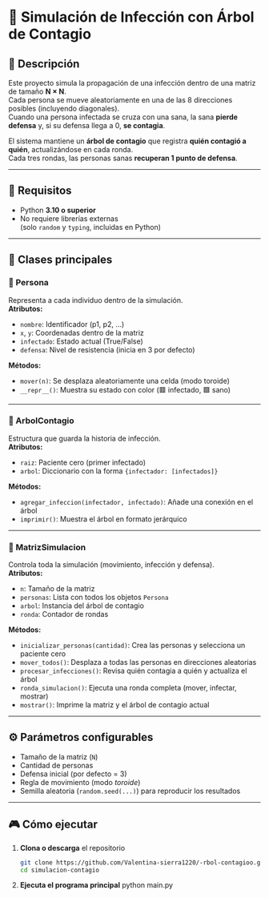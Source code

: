 # 🧬 Simulación de Infección con Árbol de Contagio

## 📖 Descripción
Este proyecto simula la propagación de una infección dentro de una matriz de tamaño **N × N**.  
Cada persona se mueve aleatoriamente en una de las 8 direcciones posibles (incluyendo diagonales).  
Cuando una persona infectada se cruza con una sana, la sana **pierde defensa** y, si su defensa llega a 0, **se contagia**.  

El sistema mantiene un **árbol de contagio** que registra **quién contagió a quién**, actualizándose en cada ronda.  
Cada tres rondas, las personas sanas **recuperan 1 punto de defensa**.

---

## 🔧 Requisitos
- Python **3.10 o superior**
- No requiere librerías externas  
  (solo `random` y `typing`, incluidas en Python)

---

## 🧩 Clases principales

### 🧍 Persona
Representa a cada individuo dentro de la simulación.  
**Atributos:**
- `nombre`: Identificador (p1, p2, …)  
- `x`, `y`: Coordenadas dentro de la matriz  
- `infectado`: Estado actual (True/False)  
- `defensa`: Nivel de resistencia (inicia en 3 por defecto)

**Métodos:**
- `mover(n)`: Se desplaza aleatoriamente una celda (modo toroide)  
- `__repr__()`: Muestra su estado con color (🟥 infectado, 🟩 sano)

---

### 🌳 ArbolContagio
Estructura que guarda la historia de infección.  
**Atributos:**
- `raiz`: Paciente cero (primer infectado)  
- `arbol`: Diccionario con la forma `{infectador: [infectados]}`  

**Métodos:**
- `agregar_infeccion(infectador, infectado)`: Añade una conexión en el árbol  
- `imprimir()`: Muestra el árbol en formato jerárquico  


---

### 🧬 MatrizSimulacion
Controla toda la simulación (movimiento, infección y defensa).  
**Atributos:**
- `n`: Tamaño de la matriz  
- `personas`: Lista con todos los objetos `Persona`  
- `arbol`: Instancia del árbol de contagio  
- `ronda`: Contador de rondas

**Métodos:**
- `inicializar_personas(cantidad)`: Crea las personas y selecciona un paciente cero  
- `mover_todos()`: Desplaza a todas las personas en direcciones aleatorias  
- `procesar_infecciones()`: Revisa quién contagia a quién y actualiza el árbol  
- `ronda_simulacion()`: Ejecuta una ronda completa (mover, infectar, mostrar)  
- `mostrar()`: Imprime la matriz y el árbol de contagio actual

---

## ⚙️ Parámetros configurables
- Tamaño de la matriz (`N`)
- Cantidad de personas
- Defensa inicial (por defecto = 3)
- Regla de movimiento (modo *toroide*)
- Semilla aleatoria (`random.seed(...)`) para reproducir los resultados

---

## 🎮 Cómo ejecutar

1. **Clona o descarga** el repositorio  
   ```bash
   git clone https://github.com/Valentina-sierra1220/-rbol-contagioo.git
   cd simulacion-contagio

2. **Ejecuta el programa principal**
python main.py



